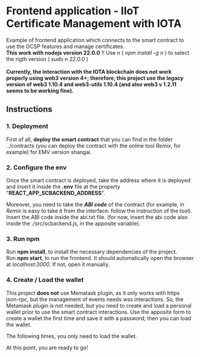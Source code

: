 # Frontend application - IIoT Certificate Management with IOTA

Example of frontend application which connects to the smart contract to use the OCSP features and manage certificates.<br>
**This work with nodejs version 22.0.0** !! Use n ( _npm install -g n_ ) to select the rigth version ( _sudo n 22.0.0_ )
<br>
<br>
**Currently, the interaction with the IOTA blockchain does not work properly using web3 version 4+; therefore, this project use the legacy version of web3 1.10.4 and web3-utils 1.10.4 (and also web3 v 1.2.11 seems to be working fine).**

## Instructions

### 1. Deployment
  First of all, **deploy the smart contract** that you can find in the folder ../contracts (you can deploy the contract with the online tool _Remix_, for example) for EMV version shangai.

### 2. Configure the env
  Once the smart contract is deployed, take the address where it is deployed and insert it inside the **.env** file at the property "**REACT_APP_SCBACKEND_ADDRESS**". <br>

  Moreover, you need to take the _**ABI code**_ of the contract (for example, in _Remix_ is easy to take it from the interface: follow the instruction of the tool). Insert the ABI code inside the abi.txt file. (for now, insert the abi code also inside the ./src/scbackend.js, in the apposite variable).

### 3. Run npm
  Run **npm install**, to install the necessary dependencies of the project. <br>
  Run **npm start**, to run the frontend. It should automatically open the browser at _localhost:3000_. If not, open it manually.

### 4. Create / Load the wallet
  This project **does not** use Mematask plugin, as it only works with https json-rpc, but the management of events needs wss interactions. So, the Metamask plugin is not needed, but you need to create and load a personal wallet prior to use the smart contract interactions. Use the apposite form to create a wallet the first time and save it with a password; then you can load the wallet. 
  
  The following times, you only need to load the wallet.

At this point, you are ready to go!

